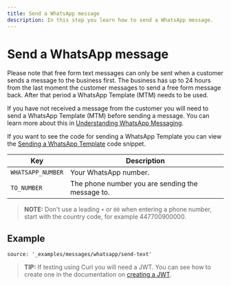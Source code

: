 ```yaml
---
title: Send a WhatsApp message
description: In this step you learn how to send a WhatsApp message.
---
```

# Send a WhatsApp message

Please note that free form text messages can only be sent when a customer sends a message to the business first. The business has up to 24 hours from the last moment the customer messages to send a free form message back. After that period a WhatsApp Template (MTM) needs to be used.

If you have not received a message from the customer you will need to send a WhatsApp Template (MTM) before sending a message. You can learn more about this in [Understanding WhatsApp Messaging](/messages/concepts/whatsapp).

If you want to see the code for sending a WhatsApp Template you can view the [Sending a WhatsApp Template](/messages/code-snippets/send-whatsapp-template) code snippet.

Key | Description
-- | --
`WHATSAPP_NUMBER` | Your WhatsApp number.
`TO_NUMBER` | The phone number you are sending the message to.

> **NOTE:** Don't use a leading `+` or `00` when entering a phone number, start with the country code, for example 447700900000.

## Example

```code_snippets
source: '_examples/messages/whatsapp/send-text'
```

> **TIP:** If testing using Curl you will need a JWT. You can see how to create one in the documentation on [creating a JWT](/messages/code-snippets/before-you-begin#generate-a-jwt).
